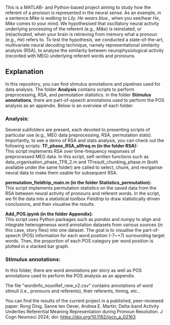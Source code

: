This is a MATLAB- and Python-based project aiming to study how the referent of a pronoun is represented in the neural sense. As an example, in a sentence _Mike is walking to Lily. He wears blue._, when you see/hear _He_, _Mike_ comes to your mind. We hypothesised that oscillatory neural activity underlying processing of the referent (e.g., _Mike_) is reinstated, or (re)activated, when your brain is retrieving from memory what a pronoun (e.g., _He_) refers to. To test the hypothesis, we conducted a state-of-the-art, multivariate neural decoding technique, namely representational similarity analysis (RSA), to analyse the similarity between neurophysiological activity (recorded with MEG) underlying referent words and pronouns.

## Explanation
In this repository, you can find stimulus annotations and pipelines used for data analysis. The folder **Analysis** contains scripts to perform preprocessing, RSA, and permutation statistics. In the folder **Stimulus annotations**, there are part-of-speech annotations used to perform the POS analysis as an appendix. Below is an overview of each folder:

### Analysis:
Several subfolders are present, each devoted to presenting scripts of particular use (e.g., MEG data preprocessing, RSA, permutation stats). Importantly, to see a demo of RSA and stats analysis, you can check out the following scripts:
<b>TF_phase_RSA_allfreq.m (in the folder RSA):</b>\
This script implements RSA over time-frequency responses of preprocessed MEG data. In this script, self-written functions such as data_organisation_phase_TFR_2.m and TFresult_chunking_phase.m (both available under the same folder) are called to select, chunk, and reorganise neural data to make them usable for subsequent RSA.

<b>permutation_fieldtrip_main.m (in the folder Statistics_permutation):</b>\
This script implements permutation statistics on the saved data from the RSA between neural activity of pronouns and referent words. In the script, we fit the data into a statistical toolbox _Fieldtrip_ to draw statistically driven conclusions, and then visualise the results.

<b>Add_POS.ipynb (in the folder Appendix):</b>\
This script uses Python packages such as _pandas_ and _numpy_ to align and integrate heterogeneous word annotation datasets from various sources (in this case, story files) into one dataset. The goal is to visualise the part-of-speech (POS) information for each word position (-7~+7) surrounding target words. Then, the proportion of each POS category per word position is plotted in a stacked bar graph.


### Stimulus annotations:
In this folder, there are word annotations per story as well as POS annotations used to perform the POS analysis as an appendix.

The file "wordinfo_nounRef_new_v2.csv" contains annotations of word stimuli (i.e., pronouns and referents), their referents, timing, etc..

You can find the results of the current project in a published, peer-reviewed paper: 
Rong Ding, Sanne ten Oever, Andrea E. Martin; Delta-band Activity Underlies Referential Meaning Representation during Pronoun Resolution. J Cogn Neurosci 2024; doi: https://doi.org/10.1162/jocn_a_02163
